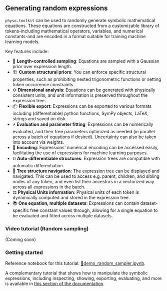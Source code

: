 ##  Generating random expressions

`physo.toolkit` can be used to randomly generate symbolic mathematical equations.
These equations are constructed from a customizable library of tokens-including mathematical operators, variables, and numerical constants-and are encoded in a format suitable for training machine learning models.

Key features include:
- 📏 __Length-controlled sampling__: Equations are sampled with a Gaussian prior over expression length.
- 🏗️ __Custom structural priors__: You can enforce specific structural properties, such as prohibiting nested trigonometric functions or setting token occurrence constraints.
- ⚙️ __Dimensional analysis__: Equations can be generated with physically consistent units, and unit information is preserved throughout the expression tree.
- 📦 __Flexible export__: Expressions can be exported to various formats including (differentiable) python functions, SymPy objects, LaTeX, strings and saved on disk.
- ⚡️ __Evaluation and parameter fitting__: Expressions can be numerically evaluated, and their free parameters optimized as needed (in parallel across a batch of equations if desired). Uncertainty can also be taken into account via weights.
- 🔢 __Encoding__: Expressions' numerical encoding can be accessed easily, facilitating the use of expressions for machine learning purposes.
- ⛓️ __Auto-differentiable structures__: Expression trees are compatible with automatic differentiation.
- 🌳 __Tree structure navigation__: The expression tree can be displayed and navigated. This can be used to access e.g. parent, children, and sibling nodes of any token, and even list their ancestors in a vectorized way across all expressions in the batch.
- ⚖️ __Physical Units information__: Physical units of each token is dynamically computed and stored in the expression tree.
- 📚 __One equation, multiple datasets__: Expressions can contain dataset-specific free constant values through, allowing for a single equation to be evaluated and fitted across multiple datasets.

### Video tutorial (Random sampling)

(Coming soon)

### Getting started

Reference notebook for this tutorial: [📙demo_random_sampler.ipynb](https://github.com/WassimTenachi/PhySO/blob/main/demos/toolkit/demo_random_sampler.ipynb).

A complementary tutorial that shows how to manipulate the symbolic expressions, including inspecting, showing, exporting, evaluating, and more is available in [this section of the documentation](https://physo.readthedocs.io/en/latest/r_toolkit.html#expression-manipulation).